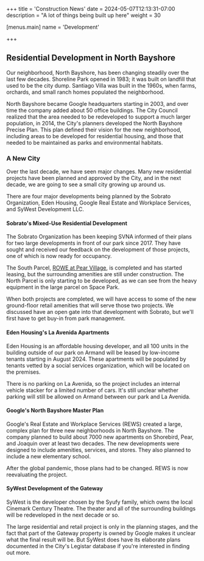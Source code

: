 +++
title = 'Construction News'
date = 2024-05-07T12:13:31-07:00
description = "A lot of things being built up here"
weight = 30

[menus.main]
    name = 'Development'

+++

## Residential Development in North Bayshore

Our neighborhood, North Bayshore, has been changing steadily over the last few decades. Shoreline Park opened in 1983; it was built on landfill that used to be the city dump. Santiago Villa was built in the 1960s, when farms, orchards, and small ranch homes populated the neighborhood.

North Bayshore became Google headquarters starting in 2003, and over time the company added about 50 office buildings. The City Council realized that the area needed to be redeveloped to support a much larger population, in 2014, the City's planners developed the North Bayshore Precise Plan. This plan defined their vision for the new neighborhood, including areas to be developed for residential housing, and those that needed to be maintained as parks and environmental habitats.

### A New City

Over the last decade, we have seen major changes. Many new residential projects have been planned and approved by the City, and in the next decade, we are going to see a small city​ growing up around us. 

There are four major developments being planned by the Sobrato Organization, Eden Housing, Google Real Estate and Workplace Services, and SyWest Development LLC.

#### Sobrato's Mixed-Use Residential Development

The Sobrato Organization has been keeping SVNA informed of their plans for two large developments in front of our park since 2017. They have sought and received our feedback on the development of those projects, one of which is now ready for occupancy.

The South Parcel, [ROWE at Pear Village](https://rowepearvillage.com/), is completed and has started leasing, but the surrounding amenities are still under construction. The North Parcel is only starting to be developed, as we can see from the heavy equipment in the large parcel on Space Park.

When both projects are completed, we will have access to some of the new ground-floor retail amenities that will serve those two projects. We discussed have an open gate into that development with Sobrato, but we'll first have to get buy-in from park management.

#### Eden Housing's La Avenida Apartments

Eden Housing is an affordable housing developer, and all 100 units in the building outside of our park on Armand will be leased by low-income tenants starting in August 2024. These apartments will be populated by tenants vetted by a social services organization, which will be located on the premises.

There is no parking on La Avenida, so the project includes an internal vehicle stacker for a limited number of cars. It's still unclear whether parking will still be allowed on Armand between our park and La Avenida.

#### Google's North Bayshore Master Plan

Google's Real Estate and Workplace Services (REWS) created a large, complex plan for three new neighborhoods in North Bayshore. The company planned to build about 7000 new apartments on Shorebird, Pear, and Joaquin over at least two decades. The new developments were designed to include amenities, services, and stores. They also planned to include a new elementary school.

After the global pandemic, those plans had to be changed. REWS is now reevaluating the project.

#### SyWest Development of the Gateway

SyWest is the developer chosen by the Syufy family, which owns the local Cinemark Century Theatre. The theater and all of the surrounding buildings will be redeveloped in the next decade or so.

The large residential and retail project is only in the planning stages, and the fact that part of the Gateway property is owned by Google makes it unclear what the final result will be. But SyWest does have its elaborate plans documented in the City's Legistar database if you're interested in finding out more.